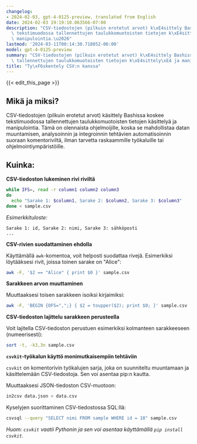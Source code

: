 ```yaml
---
changelog:
- 2024-02-03, gpt-4-0125-preview, translated from English
date: 2024-02-03 19:19:10.063566-07:00
description: "CSV-tiedostojen (pilkuin erotetut arvot) k\xE4sittely Bashissa koskee\
  \ tekstimuodossa tallennettujen taulukkomuotoisten tietojen k\xE4sittely\xE4 ja\
  \ manipulointia.\u2026"
lastmod: '2024-03-11T00:14:30.718052-06:00'
model: gpt-4-0125-preview
summary: "CSV-tiedostojen (pilkuin erotetut arvot) k\xE4sittely Bashissa koskee tekstimuodossa\
  \ tallennettujen taulukkomuotoisten tietojen k\xE4sittely\xE4 ja manipulointia.\u2026"
title: "Ty\xF6skentely CSV:n kanssa"
---
```


{{< edit_this_page >}}

## Mikä ja miksi?
CSV-tiedostojen (pilkuin erotetut arvot) käsittely Bashissa koskee tekstimuodossa tallennettujen taulukkomuotoisten tietojen käsittelyä ja manipulointia. Tämä on olennaista ohjelmoijille, koska se mahdollistaa datan muuntamisen, analysoinnin ja integroinnin tehtävien automatisoinnin suoraan komentoriviltä, ilman tarvetta raskaammille työkaluille tai ohjelmointiympäristöille.

## Kuinka:

**CSV-tiedoston lukeminen rivi riviltä**

```bash
while IFS=, read -r column1 column2 column3
do
  echo "Sarake 1: $column1, Sarake 2: $column2, Sarake 3: $column3"
done < sample.csv
```

*Esimerkkituloste:*

```
Sarake 1: id, Sarake 2: nimi, Sarake 3: sähköposti
...
```

**CSV-rivien suodattaminen ehdolla**

Käyttämällä `awk`-komentoa, voit helposti suodattaa rivejä. Esimerkiksi löytääksesi rivit, joissa toinen sarake on "Alice":

```bash
awk -F, '$2 == "Alice" { print $0 }' sample.csv
```

**Sarakkeen arvon muuttaminen**

Muuttaaksesi toisen sarakkeen isoiksi kirjaimiksi:

```bash
awk -F, 'BEGIN {OFS=",";} { $2 = toupper($2); print $0; }' sample.csv
```

**CSV-tiedoston lajittelu sarakkeen perusteella**

Voit lajitella CSV-tiedoston perustuen esimerkiksi kolmanteen sarakkeeseen (numeerisesti):

```bash
sort -t, -k3,3n sample.csv
```

**`csvkit`-työkalun käyttö monimutkaisempiin tehtäviin**

`csvkit` on komentorivin työkalujen sarja, joka on suunniteltu muuntamaan ja käsittelemään CSV-tiedostoja. Sen voi asentaa pip:n kautta.

Muuttaaksesi JSON-tiedoston CSV-muotoon:

```bash
in2csv data.json > data.csv
```

Kyselyjen suorittaminen CSV-tiedostossa SQL:llä:

```bash
csvsql --query "SELECT nimi FROM sample WHERE id = 10" sample.csv
```

*Huom: `csvkit` vaatii Pythonin ja sen voi asentaa käyttämällä `pip install csvkit`.*
